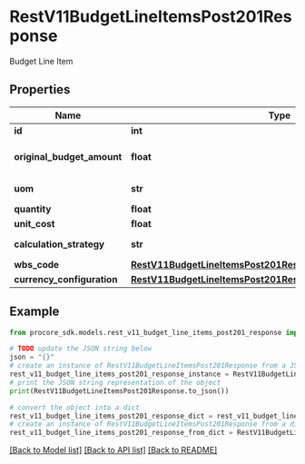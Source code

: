 # RestV11BudgetLineItemsPost201Response

Budget Line Item

## Properties

Name | Type | Description | Notes
------------ | ------------- | ------------- | -------------
**id** | **int** | ID | [optional] 
**original_budget_amount** | **float** | Original budget amount | [optional] 
**uom** | **str** | Unit of Measure | [optional] 
**quantity** | **float** | Quantity | [optional] 
**unit_cost** | **float** | Unit Cost | [optional] 
**calculation_strategy** | **str** | Calculation Strategy | [optional] 
**wbs_code** | [**RestV11BudgetLineItemsPost201ResponseWbsCode**](RestV11BudgetLineItemsPost201ResponseWbsCode.md) |  | [optional] 
**currency_configuration** | [**RestV11BudgetLineItemsPost201ResponseCurrencyConfiguration**](RestV11BudgetLineItemsPost201ResponseCurrencyConfiguration.md) |  | [optional] 

## Example

```python
from procore_sdk.models.rest_v11_budget_line_items_post201_response import RestV11BudgetLineItemsPost201Response

# TODO update the JSON string below
json = "{}"
# create an instance of RestV11BudgetLineItemsPost201Response from a JSON string
rest_v11_budget_line_items_post201_response_instance = RestV11BudgetLineItemsPost201Response.from_json(json)
# print the JSON string representation of the object
print(RestV11BudgetLineItemsPost201Response.to_json())

# convert the object into a dict
rest_v11_budget_line_items_post201_response_dict = rest_v11_budget_line_items_post201_response_instance.to_dict()
# create an instance of RestV11BudgetLineItemsPost201Response from a dict
rest_v11_budget_line_items_post201_response_from_dict = RestV11BudgetLineItemsPost201Response.from_dict(rest_v11_budget_line_items_post201_response_dict)
```
[[Back to Model list]](../README.md#documentation-for-models) [[Back to API list]](../README.md#documentation-for-api-endpoints) [[Back to README]](../README.md)



